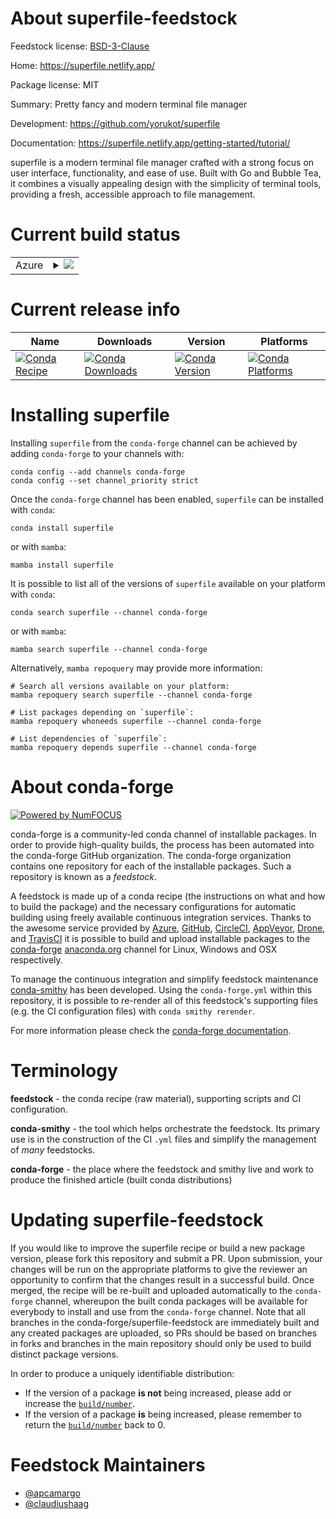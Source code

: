 About superfile-feedstock
=========================

Feedstock license: [BSD-3-Clause](https://github.com/conda-forge/superfile-feedstock/blob/main/LICENSE.txt)

Home: https://superfile.netlify.app/

Package license: MIT

Summary: Pretty fancy and modern terminal file manager

Development: https://github.com/yorukot/superfile

Documentation: https://superfile.netlify.app/getting-started/tutorial/

superfile is a modern terminal file manager crafted with a strong focus on user interface, functionality, and ease of use. Built with Go and Bubble Tea, it combines a visually appealing design with the simplicity of terminal tools, providing a fresh, accessible approach to file management.

Current build status
====================


<table>
    
  <tr>
    <td>Azure</td>
    <td>
      <details>
        <summary>
          <a href="https://dev.azure.com/conda-forge/feedstock-builds/_build/latest?definitionId=25018&branchName=main">
            <img src="https://dev.azure.com/conda-forge/feedstock-builds/_apis/build/status/superfile-feedstock?branchName=main">
          </a>
        </summary>
        <table>
          <thead><tr><th>Variant</th><th>Status</th></tr></thead>
          <tbody><tr>
              <td>linux_64</td>
              <td>
                <a href="https://dev.azure.com/conda-forge/feedstock-builds/_build/latest?definitionId=25018&branchName=main">
                  <img src="https://dev.azure.com/conda-forge/feedstock-builds/_apis/build/status/superfile-feedstock?branchName=main&jobName=linux&configuration=linux%20linux_64_" alt="variant">
                </a>
              </td>
            </tr><tr>
              <td>linux_aarch64</td>
              <td>
                <a href="https://dev.azure.com/conda-forge/feedstock-builds/_build/latest?definitionId=25018&branchName=main">
                  <img src="https://dev.azure.com/conda-forge/feedstock-builds/_apis/build/status/superfile-feedstock?branchName=main&jobName=linux&configuration=linux%20linux_aarch64_" alt="variant">
                </a>
              </td>
            </tr><tr>
              <td>linux_ppc64le</td>
              <td>
                <a href="https://dev.azure.com/conda-forge/feedstock-builds/_build/latest?definitionId=25018&branchName=main">
                  <img src="https://dev.azure.com/conda-forge/feedstock-builds/_apis/build/status/superfile-feedstock?branchName=main&jobName=linux&configuration=linux%20linux_ppc64le_" alt="variant">
                </a>
              </td>
            </tr><tr>
              <td>osx_64</td>
              <td>
                <a href="https://dev.azure.com/conda-forge/feedstock-builds/_build/latest?definitionId=25018&branchName=main">
                  <img src="https://dev.azure.com/conda-forge/feedstock-builds/_apis/build/status/superfile-feedstock?branchName=main&jobName=osx&configuration=osx%20osx_64_" alt="variant">
                </a>
              </td>
            </tr><tr>
              <td>osx_arm64</td>
              <td>
                <a href="https://dev.azure.com/conda-forge/feedstock-builds/_build/latest?definitionId=25018&branchName=main">
                  <img src="https://dev.azure.com/conda-forge/feedstock-builds/_apis/build/status/superfile-feedstock?branchName=main&jobName=osx&configuration=osx%20osx_arm64_" alt="variant">
                </a>
              </td>
            </tr><tr>
              <td>win_64</td>
              <td>
                <a href="https://dev.azure.com/conda-forge/feedstock-builds/_build/latest?definitionId=25018&branchName=main">
                  <img src="https://dev.azure.com/conda-forge/feedstock-builds/_apis/build/status/superfile-feedstock?branchName=main&jobName=win&configuration=win%20win_64_" alt="variant">
                </a>
              </td>
            </tr>
          </tbody>
        </table>
      </details>
    </td>
  </tr>
</table>

Current release info
====================

| Name | Downloads | Version | Platforms |
| --- | --- | --- | --- |
| [![Conda Recipe](https://img.shields.io/badge/recipe-superfile-green.svg)](https://anaconda.org/conda-forge/superfile) | [![Conda Downloads](https://img.shields.io/conda/dn/conda-forge/superfile.svg)](https://anaconda.org/conda-forge/superfile) | [![Conda Version](https://img.shields.io/conda/vn/conda-forge/superfile.svg)](https://anaconda.org/conda-forge/superfile) | [![Conda Platforms](https://img.shields.io/conda/pn/conda-forge/superfile.svg)](https://anaconda.org/conda-forge/superfile) |

Installing superfile
====================

Installing `superfile` from the `conda-forge` channel can be achieved by adding `conda-forge` to your channels with:

```
conda config --add channels conda-forge
conda config --set channel_priority strict
```

Once the `conda-forge` channel has been enabled, `superfile` can be installed with `conda`:

```
conda install superfile
```

or with `mamba`:

```
mamba install superfile
```

It is possible to list all of the versions of `superfile` available on your platform with `conda`:

```
conda search superfile --channel conda-forge
```

or with `mamba`:

```
mamba search superfile --channel conda-forge
```

Alternatively, `mamba repoquery` may provide more information:

```
# Search all versions available on your platform:
mamba repoquery search superfile --channel conda-forge

# List packages depending on `superfile`:
mamba repoquery whoneeds superfile --channel conda-forge

# List dependencies of `superfile`:
mamba repoquery depends superfile --channel conda-forge
```


About conda-forge
=================

[![Powered by
NumFOCUS](https://img.shields.io/badge/powered%20by-NumFOCUS-orange.svg?style=flat&colorA=E1523D&colorB=007D8A)](https://numfocus.org)

conda-forge is a community-led conda channel of installable packages.
In order to provide high-quality builds, the process has been automated into the
conda-forge GitHub organization. The conda-forge organization contains one repository
for each of the installable packages. Such a repository is known as a *feedstock*.

A feedstock is made up of a conda recipe (the instructions on what and how to build
the package) and the necessary configurations for automatic building using freely
available continuous integration services. Thanks to the awesome service provided by
[Azure](https://azure.microsoft.com/en-us/services/devops/), [GitHub](https://github.com/),
[CircleCI](https://circleci.com/), [AppVeyor](https://www.appveyor.com/),
[Drone](https://cloud.drone.io/welcome), and [TravisCI](https://travis-ci.com/)
it is possible to build and upload installable packages to the
[conda-forge](https://anaconda.org/conda-forge) [anaconda.org](https://anaconda.org/)
channel for Linux, Windows and OSX respectively.

To manage the continuous integration and simplify feedstock maintenance
[conda-smithy](https://github.com/conda-forge/conda-smithy) has been developed.
Using the ``conda-forge.yml`` within this repository, it is possible to re-render all of
this feedstock's supporting files (e.g. the CI configuration files) with ``conda smithy rerender``.

For more information please check the [conda-forge documentation](https://conda-forge.org/docs/).

Terminology
===========

**feedstock** - the conda recipe (raw material), supporting scripts and CI configuration.

**conda-smithy** - the tool which helps orchestrate the feedstock.
                   Its primary use is in the construction of the CI ``.yml`` files
                   and simplify the management of *many* feedstocks.

**conda-forge** - the place where the feedstock and smithy live and work to
                  produce the finished article (built conda distributions)


Updating superfile-feedstock
============================

If you would like to improve the superfile recipe or build a new
package version, please fork this repository and submit a PR. Upon submission,
your changes will be run on the appropriate platforms to give the reviewer an
opportunity to confirm that the changes result in a successful build. Once
merged, the recipe will be re-built and uploaded automatically to the
`conda-forge` channel, whereupon the built conda packages will be available for
everybody to install and use from the `conda-forge` channel.
Note that all branches in the conda-forge/superfile-feedstock are
immediately built and any created packages are uploaded, so PRs should be based
on branches in forks and branches in the main repository should only be used to
build distinct package versions.

In order to produce a uniquely identifiable distribution:
 * If the version of a package **is not** being increased, please add or increase
   the [``build/number``](https://docs.conda.io/projects/conda-build/en/latest/resources/define-metadata.html#build-number-and-string).
 * If the version of a package **is** being increased, please remember to return
   the [``build/number``](https://docs.conda.io/projects/conda-build/en/latest/resources/define-metadata.html#build-number-and-string)
   back to 0.

Feedstock Maintainers
=====================

* [@apcamargo](https://github.com/apcamargo/)
* [@claudiushaag](https://github.com/claudiushaag/)


<!-- dummy commit to enable rerendering -->

